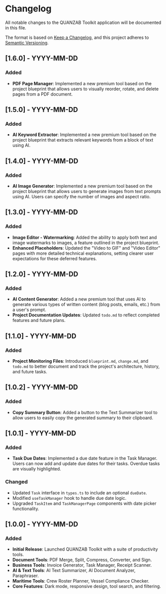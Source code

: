 # Changelog

All notable changes to the QUANZAB Toolkit application will be documented in this file.

The format is based on [Keep a Changelog](https://keepachangelog.com/en/1.0.0/),
and this project adheres to [Semantic Versioning](https://semver.org/spec/v2.0.0.html).

## [1.6.0] - YYYY-MM-DD

### Added
- **PDF Page Manager**: Implemented a new premium tool based on the project blueprint that allows users to visually reorder, rotate, and delete pages from a PDF document.

## [1.5.0] - YYYY-MM-DD

### Added
- **AI Keyword Extractor**: Implemented a new premium tool based on the project blueprint that extracts relevant keywords from a block of text using AI.

## [1.4.0] - YYYY-MM-DD

### Added
- **AI Image Generator**: Implemented a new premium tool based on the project blueprint that allows users to generate images from text prompts using AI. Users can specify the number of images and aspect ratio.

## [1.3.0] - YYYY-MM-DD

### Added
- **Image Editor - Watermarking**: Added the ability to apply both text and image watermarks to images, a feature outlined in the project blueprint.
- **Enhanced Placeholders**: Updated the "Video to GIF" and "Video Editor" pages with more detailed technical explanations, setting clearer user expectations for these deferred features.

## [1.2.0] - YYYY-MM-DD

### Added

- **AI Content Generator**: Added a new premium tool that uses AI to generate various types of written content (blog posts, emails, etc.) from a user's prompt.
- **Project Documentation Updates**: Updated `todo.md` to reflect completed features and future plans.

## [1.1.0] - YYYY-MM-DD

### Added

- **Project Monitoring Files**: Introduced `blueprint.md`, `change.md`, and `todo.md` to better document and track the project's architecture, history, and future tasks.

## [1.0.2] - YYYY-MM-DD

### Added

- **Copy Summary Button**: Added a button to the Text Summarizer tool to allow users to easily copy the generated summary to their clipboard.

## [1.0.1] - YYYY-MM-DD

### Added

- **Task Due Dates**: Implemented a due date feature in the Task Manager. Users can now add and update due dates for their tasks. Overdue tasks are visually highlighted.

### Changed

- Updated `Task` interface in `types.ts` to include an optional `dueDate`.
- Modified `useTaskManager` hook to handle due date logic.
- Upgraded `TaskItem` and `TaskManagerPage` components with date picker functionality.

## [1.0.0] - YYYY-MM-DD

### Added

- **Initial Release**: Launched QUANZAB Toolkit with a suite of productivity tools.
- **Document Tools**: PDF Merge, Split, Compress, Converter, and Sign.
- **Business Tools**: Invoice Generator, Task Manager, Receipt Scanner.
- **AI & Text Tools**: AI Text Summarizer, AI Document Analyzer, Paraphraser.
- **Maritime Tools**: Crew Roster Planner, Vessel Compliance Checker.
- **Core Features**: Dark mode, responsive design, tool search, and filtering.